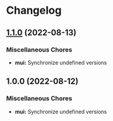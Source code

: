 # Changelog

## [1.1.0](https://github.com/sodenn/react-fluent-edit/compare/mui-v1.0.0...mui-v1.1.0) (2022-08-13)


### Miscellaneous Chores

* **mui:** Synchronize undefined versions

## 1.0.0 (2022-08-12)


### Miscellaneous Chores

* **mui:** Synchronize undefined versions
